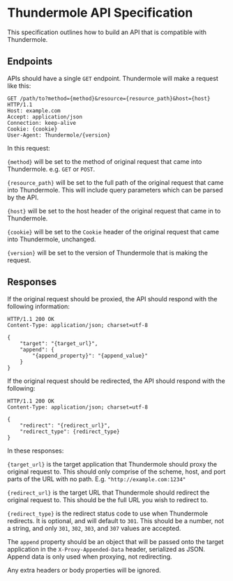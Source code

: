 
Thundermole API Specification
=============================

This specification outlines how to build an API that is compatible with Thundermole.


Endpoints
---------

APIs should have a single `GET` endpoint. Thundermole will make a request like this:

```
GET /path/to?method={method}&resource={resource_path}&host={host} HTTP/1.1
Host: example.com
Accept: application/json
Connection: keep-alive
Cookie: {cookie}
User-Agent: Thundermole/{version}
```

In this request:

`{method}` will be set to the method of original request that came into Thundermole. e.g. `GET` or `POST`.

`{resource_path}` will be set to the full path of the original request that came into Thundermole. This will include query parameters which can be parsed by the API.

`{host}` will be set to the host header of the original request that came in to Thundermole.

`{cookie}` will be set to the `Cookie` header of the original request that came into Thundermole, unchanged.

`{version}` will be set to the version of Thundermole that is making the request.


Responses
---------

If the original request should be proxied, the API should respond with the following information:

```
HTTP/1.1 200 OK
Content-Type: application/json; charset=utf-8

{
    "target": "{target_url}",
    "append": {
        "{append_property}": "{append_value}"
    }
}
```

If the original request should be redirected, the API should respond with the following:

```
HTTP/1.1 200 OK
Content-Type: application/json; charset=utf-8

{
    "redirect": "{redirect_url}",
    "redirect_type": {redirect_type}
}
```

In these responses:

`{target_url}` is the target application that Thundermole should proxy the original request to. This should only comprise of the scheme, host, and port parts of the URL with no path. E.g. `"http://example.com:1234"`

`{redirect_url}` is the target URL that Thundermole should redirect the original request to. This should be the full URL you wish to redirect to.

`{redirect_type}` is the redirect status code to use when Thundermole redirects. It is optional, and will default to `301`. This should be a number, not a string, and only `301`, `302`, `303`, and `307` values are accepted.

The `append` property should be an object that will be passed onto the target application in the `X-Proxy-Appended-Data` header, serialized as JSON. Append data is only used when proxying, not redirecting.

Any extra headers or body properties will be ignored.
